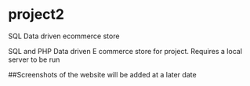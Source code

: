 # project2
SQL Data driven ecommerce store

SQL and PHP Data driven E commerce store for project. Requires a local server to be run



##Screenshots of the website will be added at a later date
